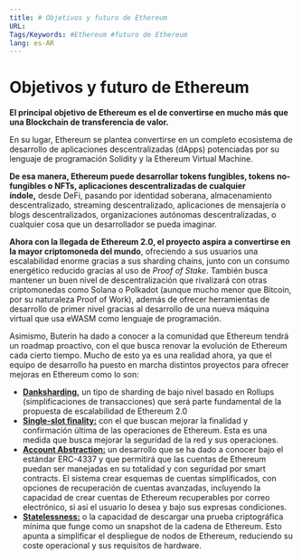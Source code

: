 ```yaml
---
title: # Objetivos y futuro de Ethereum
URL: 
Tags/Keywords: #Ethereum #futuro de Ethereum
lang: es-AR
---
```

# Objetivos y futuro de Ethereum
**El principal objetivo de Ethereum es el de convertirse en mucho más que una Blockchain de transferencia de valor.**

En su lugar, Ethereum se plantea convertirse en un completo ecosistema de desarrollo de aplicaciones descentralizadas (dApps) potenciadas por su lenguaje de programación Solidity y la Ethereum Virtual Machine.

**De esa manera, Ethereum puede desarrollar tokens fungibles, tokens no-fungibles o NFTs, aplicaciones descentralizadas de cualquier índole,** desde DeFi, pasando por identidad soberana, almacenamiento descentralizado, streaming descentralizado, aplicaciones de mensajería o blogs descentralizados, organizaciones autónomas descentralizadas, o cualquier cosa que un desarrollador se pueda imaginar. 

**Ahora con la llegada de Ethereum 2.0, el proyecto aspira a convertirse en la mayor criptomoneda del mundo**, ofreciendo a sus usuarios una escalabilidad enorme gracias a sus sharding chains, junto con un consumo energético reducido gracias al uso de _Proof of Stake_. También busca mantener un buen nivel de descentralización que rivalizará con otras criptomonedas como Solana o Polkadot (aunque mucho menor que Bitcoin, por su naturaleza Proof of Work), además de ofrecer herramientas de desarrollo de primer nivel gracias al desarrollo de una nueva máquina virtual que usa eWASM como lenguaje de programación.

Asimismo, Buterin ha dado a conocer a la comunidad que Ethereum tendrá un roadmap proactivo, con el que busca renovar la evolución de Ethereum cada cierto tiempo. Mucho de esto ya es una realidad ahora, ya que el equipo de desarrollo ha puesto en marcha distintos proyectos para ofrecer mejoras en Ethereum como lo son:

- [**Danksharding**](https://ethereum.org/en/roadmap/danksharding/)**,** un tipo de sharding de bajo nivel basado en Rollups (simplificaciones de transacciones) que será parte fundamental de la propuesta de escalabilidad de Ethereum 2.0
- [**Single-slot finality:**](https://ethereum.org/en/roadmap/single-slot-finality/) con el que buscan mejorar la finalidad y confirmación última de las operaciones de Ethereum. Esta es una medida que busca mejorar la seguridad de la red y sus operaciones.
- [**Account Abstraction:**](https://ethereum.org/en/roadmap/account-abstraction/) un desarrollo que se ha dado a conocer bajo el estándar ERC-4337 y que permitirá que las cuentas de Ethereum puedan ser manejadas en su totalidad y con seguridad por smart contracts. El sistema crear esquemas de cuentas simplificados, con opciones de recuperación de cuentas avanzadas, incluyendo la capacidad de crear cuentas de Ethereum recuperables por correo electrónico, si así el usuario lo desea y bajo sus expresas condiciones.
- [**Statelessness:**](https://ethereum.org/en/roadmap/statelessness/) o la capacidad de descargar una prueba criptográfica mínima que funge como un snapshot de la cadena de Ethereum. Esto apunta a simplificar el despliegue de nodos de Ethereum, reduciendo su coste operacional y sus requisitos de hardware.